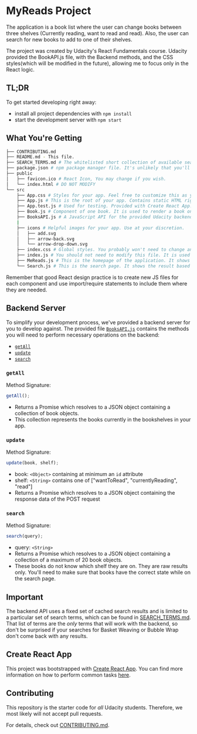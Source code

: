 # MyReads Project

The application is a book list where the user can change books between three shelves (Currently reading, want to read and read). Also, the user can search for new books to add to one of their shelves.

The project was created by Udacity's React Fundamentals course. Udacity provided the BookAPI.js file, with the Backend methods, and the CSS styles(which will be modified in the future), allowing me to focus only in the React logic.

## TL;DR

To get started developing right away:

-   install all project dependencies with `npm install`
-   start the development server with `npm start`

## What You're Getting

```bash
├── CONTRIBUTING.md
├── README.md - This file.
├── SEARCH_TERMS.md # The whitelisted short collection of available search terms for you to use with your app.
├── package.json # npm package manager file. It's unlikely that you'll need to modify this.
├── public
│   ├── favicon.ico # React Icon, You may change if you wish.
│   └── index.html # DO NOT MODIFY
└── src
    ├── App.css # Styles for your app. Feel free to customize this as you desire.
    ├── App.js # This is the root of your app. Contains static HTML right now.
    ├── App.test.js # Used for testing. Provided with Create React App. Testing is encouraged, but not required.
    ├── Book.js # Component of one book. It is used to render a book on the shelf or when user search for books.
    ├── BooksAPI.js # A JavaScript API for the provided Udacity backend. Instructions for the methods are below.
    |
    ├── icons # Helpful images for your app. Use at your discretion.
    │   ├── add.svg
    │   ├── arrow-back.svg
    │   └── arrow-drop-down.svg
    ├── index.css # Global styles. You probably won't need to change anything here.
    ├── index.js # You should not need to modify this file. It is used for DOM rendering only.
    ├── MeReads.js # This is the homepage of the application. It shows the user shelves.
    └── Search.js # This is the search page. It shows the result based on what user types in the input field.
```

Remember that good React design practice is to create new JS files for each component and use import/require statements to include them where they are needed.

## Backend Server

To simplify your development process, we've provided a backend server for you to develop against. The provided file [`BooksAPI.js`](src/BooksAPI.js) contains the methods you will need to perform necessary operations on the backend:

-   [`getAll`](#getall)
-   [`update`](#update)
-   [`search`](#search)

### `getAll`

Method Signature:

```js
getAll();
```

-   Returns a Promise which resolves to a JSON object containing a collection of book objects.
-   This collection represents the books currently in the bookshelves in your app.

### `update`

Method Signature:

```js
update(book, shelf);
```

-   book: `<Object>` containing at minimum an `id` attribute
-   shelf: `<String>` contains one of ["wantToRead", "currentlyReading", "read"]
-   Returns a Promise which resolves to a JSON object containing the response data of the POST request

### `search`

Method Signature:

```js
search(query);
```

-   query: `<String>`
-   Returns a Promise which resolves to a JSON object containing a collection of a maximum of 20 book objects.
-   These books do not know which shelf they are on. They are raw results only. You'll need to make sure that books have the correct state while on the search page.

## Important

The backend API uses a fixed set of cached search results and is limited to a particular set of search terms, which can be found in [SEARCH_TERMS.md](SEARCH_TERMS.md). That list of terms are the _only_ terms that will work with the backend, so don't be surprised if your searches for Basket Weaving or Bubble Wrap don't come back with any results.

## Create React App

This project was bootstrapped with [Create React App](https://github.com/facebookincubator/create-react-app). You can find more information on how to perform common tasks [here](https://github.com/facebookincubator/create-react-app/blob/master/packages/react-scripts/template/README.md).

## Contributing

This repository is the starter code for _all_ Udacity students. Therefore, we most likely will not accept pull requests.

For details, check out [CONTRIBUTING.md](CONTRIBUTING.md).
